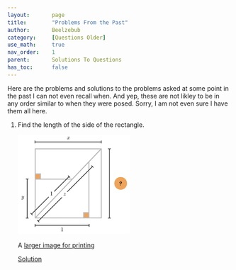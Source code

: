 ```yaml
---
layout:       page
title:        "Problems From the Past"
author:       Beelzebub
category:     [Questions Older]
use_math:     true
nav_order:    1
parent:       Solutions To Questions
has_toc:      false
---
```


Here are the problems and solutions to the problems asked at some point in the past I can not even recall when. And yep, these are not likley to be in any order similar to when they were posed. Sorry, I am not even sure I have them all here.

1. Find the length of the side of the rectangle.

   ![](/img/older/square_1.png)

   A [larger image for printing](/img/older/square_1.jpeg)

   [Solution](old1)



